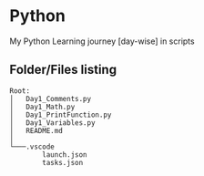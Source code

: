 # Python
My Python Learning journey [day-wise] in scripts

## Folder/Files listing
```
Root:
│   Day1_Comments.py
│   Day1_Math.py
│   Day1_PrintFunction.py
│   Day1_Variables.py
│   README.md
│
└───.vscode
        launch.json
        tasks.json

```        
